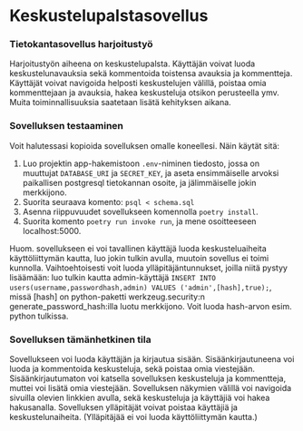 # Keskustelupalstasovellus

### Tietokantasovellus harjoitustyö

Harjoitustyön aiheena on keskustelupalsta. Käyttäjän voivat luoda keskustelunavauksia sekä kommentoida toistensa avauksia ja kommentteja. Käyttäjät voivat navigoida helposti keskustelujen välillä, poistaa omia kommenttejaan ja avauksia, hakea keskusteluja otsikon perusteella ymv. Muita toiminnallisuuksia saatetaan lisätä kehityksen aikana.

### Sovelluksen testaaminen
Voit halutessasi kopioida sovelluksen omalle koneellesi. Näin käytät sitä:
1. Luo projektin app-hakemistoon `.env`-niminen tiedosto, jossa on muuttujat `DATABASE_URI` ja `SECRET_KEY`, ja aseta ensimmäiselle arvoksi paikallisen postgresql tietokannan osoite, ja jälimmäiselle jokin merkkijono.
2. Suorita seuraava komento: `psql < schema.sql`
3. Asenna riippuvuudet sovellukseen komennolla `poetry install`.
4. Suorita komento `poetry run invoke run`, ja mene osoitteeseen localhost:5000.

Huom. sovellukseen ei voi tavallinen käyttäjä luoda keskusteluaiheita käyttöliittymän kautta, luo jokin tulkin avulla, muutoin sovellus ei toimi kunnolla. Vaihtoehtoisesti voit luoda ylläpitäjäntunnukset, joilla niitä pystyy lisäämään: luo tulkin kautta admin-käyttäjä ```INSERT INTO users(username,passwordhash,admin) VALUES ('admin',[hash],true);```, missä [hash] on python-paketti werkzeug.security:n generate_password_hash:illa luotu merkkijono. Voit luoda hash-arvon esim. python tulkissa.

### Sovelluksen tämänhetkinen tila
Sovellukseen voi luoda käyttäjän ja kirjautua sisään. Sisäänkirjautuneena voi luoda ja kommentoida keskusteluja, sekä poistaa omia viestejään. Sisäänkirjautumaton voi katsella sovelluksen keskusteluja ja kommentteja, muttei voi lisätä omia viestejään. Sovelluksen näkymien välillä voi navigoida sivuilla olevien linkkien avulla, sekä keskusteluja ja käyttäjiä voi hakea hakusanalla. Sovelluksen ylläpitäjät voivat poistaa käyttäjiä ja keskustelunaiheita. (Ylläpitäjää ei voi luoda käyttöliittymän kautta.)
